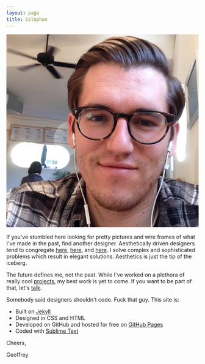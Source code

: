 ```yaml
---
layout: page
title: Colophon
---
```



![Dribb.ly](/public/images/about/me.jpg "me")

If you've stumbled here looking for pretty pictures and wire frames of what I've made in the past, find another designer.  Aesthetically driven designers tend to congregate [here](http://www.dribbble.com), [here](http://www.behance.com), and [here](http://www.cargocollective.com).  I solve complex and sophisticated problems which result in elegant solutions.  Aesthetics is just the tip of the iceberg.

The future defines me, not the past.  While I've worked on a plethora of really cool [projects](http://geoffreybyers.com/projects), my best work is yet to come.  If you want to be part of that, let's [talk](http://www.geoffreybyers.com/contact).  

Somebody said designers shouldn't code.  Fuck that guy.  This site is:

* Built on [Jekyll](http://jekyllrb.com)
* Designed in CSS and HTML
* Developed on GitHub and hosted for free on [GitHub Pages](https://pages.github.com)
* Coded with [Sublime Text](http://sublimetext.com)

Cheers,

Geoffrey

